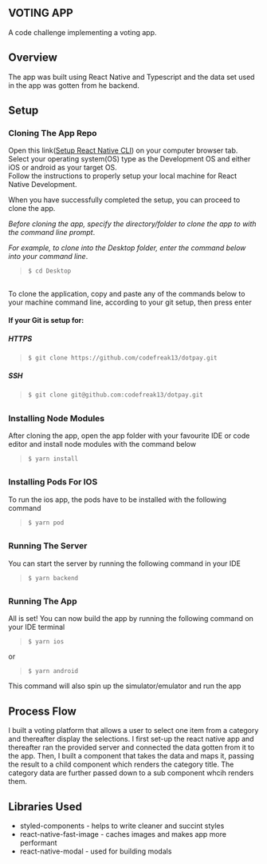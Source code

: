 ## VOTING APP

A code challenge implementing a voting app.

## Overview
The app was built using React Native and Typescript and the data set used in the app was gotten from he backend.

## Setup

### Cloning The App Repo

Open this link([Setup React Native CLI](https://reactnative.dev/docs/environment-setup)) on your computer browser tab.   
Select your operating system(OS) type as the Development OS and either iOS or android as your target OS.   
Follow the instructions to properly setup your local machine for React Native Development.

 When you have successfully completed the setup, you can proceed to clone the app.


*Before cloning the app, specify the directory/folder to clone the app to with the command line prompt*.

*For example, to clone into the Desktop folder, enter the command below into your command line*.

>```$ cd Desktop```

##

To clone the application, copy and paste any of the commands below to your machine command line, according to your git setup, then press enter

#### If your Git is setup for:

##### HTTPS

>```$ git clone https://github.com/codefreak13/dotpay.git```

##### SSH

>```$ git clone git@github.com:codefreak13/dotpay.git```
##

### Installing Node Modules
After cloning the app, open the app folder with your favourite IDE or code editor and install node modules with the command below


>```$ yarn install```
##

### Installing Pods For IOS
To run the ios app, the pods have to be installed with the following command
>```$ yarn pod```
##

### Running The Server
You can start the server by running the following command in your IDE
>```$ yarn backend```
##

### Running The App
All is set!
You can now build the app by running the following command on your IDE terminal

>```$ yarn ios```

or 

>```$ yarn android```

This command will also spin up the simulator/emulator and run the app



## Process Flow
I built a voting platform that allows a user to select one item from a category and thereafter display the selections. 
I first set-up the react native app and thereafter ran the provided server and connected the data gotten from it to the app.
Then, I built a component that takes the data and maps it, passing the result to a child component which renders the category title. The category data are further passed down to a sub component whcih renders them.

## Libraries Used
- styled-components - helps to write cleaner and succint styles
- react-native-fast-image - caches images and makes app more performant
- react-native-modal - used for building modals 